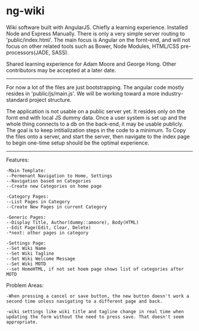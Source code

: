 # ng-wiki
Wiki software built with AngularJS. Chiefly a learning experience. Installed Node and Express Manually. There is only a very simple server routing to 'public/index.html'. The main focus is Angular on the fornt-end, and will not focus on other related tools such as Bower, Node Modules, HTML/CSS pre-processors(JADE, SASS).

Shared learning experience for Adam Moore and George Hong. Other contributors may be accepted at a later date.

-----

For now a lot of the files are just bootstrapping. The angular code mostly resides in 'public/js/main.js'. We will be working toward a more industry-standard project structure.

The application is not usable on a public server yet. It resides only on the fornt end with local JS dummy data. Once a user system is set up and the whole thing connects to a db on the back-end, it may be usable publicly. The goal is to keep intitialization steps in the code to a minimum. To Copy the files onto a server, and start the server, then navigate to the index page to begin one-time setup should be the optimal experience. 

-----

Features:

	-Main Template: 
	--Permenant Navigation to Home, Settings
	--Navigation based on Categories
	--Create new Categories on home page

	-Category Pages: 
	--List Pages in Category
	--Create New Pages in current Category

	-Generic Pages: 
	--Display Title, Author(dummy::amoore), Body(HTML)
	--Edit Page(Edit, Clear, Delete)
	-*next: other pages in category

	-Settings Page:
	--Set Wiki Name
	--Set Wiki Tagline
	--Set Wiki Welcome Message
	--Set Wiki MOTD
	--set HomeHTML, if not set hoem page shows list of categories after MOTD

Problem Areas:

	-When pressing a cancel or save button, the new button doesn't work a second time unless navigating to a different page and back.
	
	-wiki settings like wiki title and tagline change in real time when updating the form without the need to press save. That doesn't seem appropriate. 

